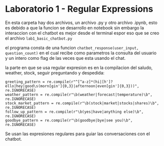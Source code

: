 # Laboratorio 1 - Regular Expressions

En esta carpeta hay dos archivos, un archivo .py y otro archivo .ipynb, esto es debido a que la funcion se desarrollo en notebook sin embargo la interaccion con el chatbot es mejor desde el terminal espor eso que se creo el archivo `lab1_basic_chatbot.py`

el programa consta de una funcion `chatbot_response(user_input, question_count)` en el cual recibe como parametros la consulta del usuario y un intero como flag de las veces que esta usando el chat.

la parte en que se usa regular expresion es en la compilacion del saludo, weather, stock, seguir preguntando y despedida:

```
greeting_pattern = re.compile(r"^[^a-z]*(hi|[h']?ello|hey|good\s(morn[gin']{0,3}|afternoon|even[gin']{0,3}))", re.IGNORECASE)
weather_pattern = re.compile(r"\b(weather|forecast|temperature)\b", re.IGNORECASE)
stock_market_pattern = re.compile(r"\b(stock|market|stocks|shares)\b", re.IGNORECASE)
follow_up_pattern = re.compile(r"\b(yes|have|anything else)\b", re.IGNORECASE)
goodbye_pattern = re.compile(r"\b(goodbye|bye|see you)\b", re.IGNORECASE)
```

Se usan las expresiones regulares para guiar las conversaciones con el chatbot.